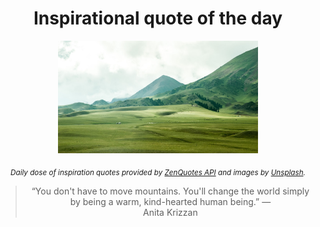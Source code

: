 
<div align="center">

# Inspirational quote of the day

<img src="./data/photo.jpeg" alt="Beautiful nature photo" width="320" height="180">

<sub><i>Daily dose of inspiration quotes provided by [ZenQuotes API](https://zenquotes.io/) and images by [Unsplash](https://unsplash.com/).</i></sub>


<blockquote>&ldquo;You don't have to move mountains. You'll change the world simply by being a warm, kind-hearted human being.&rdquo; &mdash; <footer>Anita Krizzan</footer></blockquote>

</div>
